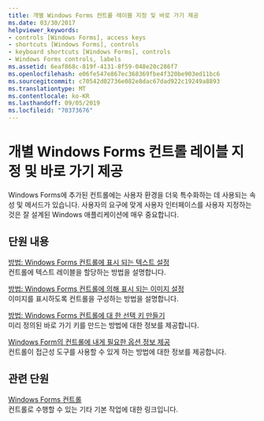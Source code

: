 ```yaml
---
title: 개별 Windows Forms 컨트롤 레이블 지정 및 바로 가기 제공
ms.date: 03/30/2017
helpviewer_keywords:
- controls [Windows Forms], access keys
- shortcuts [Windows Forms], controls
- keyboard shortcuts [Windows Forms], controls
- Windows Forms controls, labels
ms.assetid: 6eaf868c-819f-4131-8f59-048e20c286f7
ms.openlocfilehash: e06fe547e867ec368369fbe4f320be903ed11bc6
ms.sourcegitcommit: c70542d02736e082e8dac67dad922c19249a8893
ms.translationtype: MT
ms.contentlocale: ko-KR
ms.lasthandoff: 09/05/2019
ms.locfileid: "70373676"
---
```

# <a name="label-individual-windows-forms-controls-and-provide-shortcuts"></a>개별 Windows Forms 컨트롤 레이블 지정 및 바로 가기 제공

Windows Forms에 추가된 컨트롤에는 사용자 환경을 더욱 특수화하는 데 사용되는 속성 및 메서드가 있습니다. 사용자의 요구에 맞게 사용자 인터페이스를 사용자 지정하는 것은 잘 설계된 Windows 애플리케이션에 매우 중요합니다.

## <a name="in-this-section"></a>단원 내용

[방법: Windows Forms 컨트롤에 표시 되는 텍스트 설정](how-to-set-the-text-displayed-by-a-windows-forms-control.md)\
컨트롤에 텍스트 레이블을 할당하는 방법을 설명합니다.

[방법: Windows Forms 컨트롤에 의해 표시 되는 이미지 설정](how-to-set-the-image-displayed-by-a-windows-forms-control.md)\
이미지를 표시하도록 컨트롤을 구성하는 방법을 설명합니다.

[방법: Windows Forms 컨트롤에 대 한 선택 키 만들기](how-to-create-access-keys-for-windows-forms-controls.md)\
미리 정의된 바로 가기 키를 만드는 방법에 대한 정보를 제공합니다.

[Windows Form의 컨트롤에 내게 필요한 옵션 정보 제공](providing-accessibility-information-for-controls-on-a-windows-form.md)\
컨트롤이 접근성 도구를 사용할 수 있게 하는 방법에 대한 정보를 제공합니다.

## <a name="related-sections"></a>관련 단원

[Windows Forms 컨트롤](index.md)\
컨트롤로 수행할 수 있는 기타 기본 작업에 대한 링크입니다.

